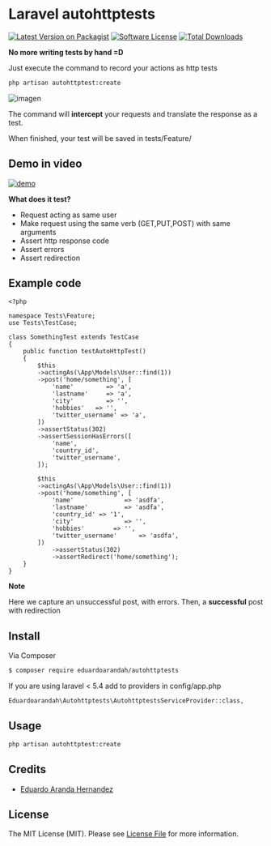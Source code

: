 # Laravel autohttptests

[![Latest Version on Packagist][ico-version]][link-packagist]
[![Software License][ico-license]](LICENSE.md)
[![Total Downloads][ico-downloads]][link-downloads]

**No more writing tests by hand =D**

Just execute the command to record your actions as http tests

``` bash
php artisan autohttptest:create

```

![imagen](https://user-images.githubusercontent.com/4065733/31252701-a10f4580-a9e7-11e7-8b83-92cfc4b962f3.png)


The command will **intercept** your requests and translate the response as a test.


When finished, your test will be saved in tests/Feature/

## Demo in video

[![demo](https://img.youtube.com/vi/cpLb7XDAFNw/0.jpg)](https://www.youtube.com/watch?v=cpLb7XDAFNw)

**What does it test?**

- Request acting as same user
- Make request using the same verb (GET,PUT,POST) with same arguments
- Assert http response code
- Assert errors
- Assert redirection

## Example code


```
<?php

namespace Tests\Feature;
use Tests\TestCase;

class SomethingTest extends TestCase
{
    public function testAutoHttpTest()
    {
        $this
        ->actingAs(\App\Models\User::find(1))
        ->post('home/something', [
            'name'         => 'a',
            'lastname'     => 'a',
            'city'         => '',
            'hobbies'   => '',
            'twitter_username' => 'a',
        ])
        ->assertStatus(302)
        ->assertSessionHasErrors([
            'name',
            'country_id',
            'twitter_username',
        ]);

        $this
        ->actingAs(\App\Models\User::find(1))
        ->post('home/something', [
            'name'              => 'asdfa',
            'lastname'          => 'asdfa',
            'country_id' => '1',
            'city'              => '',
            'hobbies'        => '',
            'twitter_username'      => 'asdfa',
        ])
            ->assertStatus(302)
            ->assertRedirect('home/something');
    }
}
```

**Note**

Here we capture an unsuccessful post, with errors.
Then, a **successful** post with redirection



## Install

Via Composer

``` bash
$ composer require eduardoarandah/autohttptests
```

If you are using laravel < 5.4 add to providers in config/app.php

```
Eduardoarandah\Autohttptests\AutohttptestsServiceProvider::class,
```

## Usage

``` bash
php artisan autohttptest:create

```


## Credits

- [Eduardo Aranda Hernandez][link-author]

## License

The MIT License (MIT). Please see [License File](LICENSE.md) for more information.

[ico-version]: https://img.shields.io/packagist/v/eduardoarandah/autohttptests.svg?style=flat-square
[ico-license]: https://img.shields.io/badge/license-MIT-brightgreen.svg?style=flat-square
[ico-travis]: https://img.shields.io/travis/eduardoarandah/autohttptests/master.svg?style=flat-square
[ico-scrutinizer]: https://img.shields.io/scrutinizer/coverage/g/eduardoarandah/autohttptests.svg?style=flat-square
[ico-code-quality]: https://img.shields.io/scrutinizer/g/eduardoarandah/autohttptests.svg?style=flat-square
[ico-downloads]: https://img.shields.io/packagist/dt/eduardoarandah/autohttptests.svg?style=flat-square

[link-packagist]: https://packagist.org/packages/eduardoarandah/autohttptests
[link-travis]: https://travis-ci.org/eduardoarandah/autohttptests
[link-scrutinizer]: https://scrutinizer-ci.com/g/eduardoarandah/autohttptests/code-structure
[link-code-quality]: https://scrutinizer-ci.com/g/eduardoarandah/autohttptests
[link-downloads]: https://packagist.org/packages/eduardoarandah/autohttptests
[link-author]: https://github.com/eduardoarandah
[link-contributors]: ../../contributors
